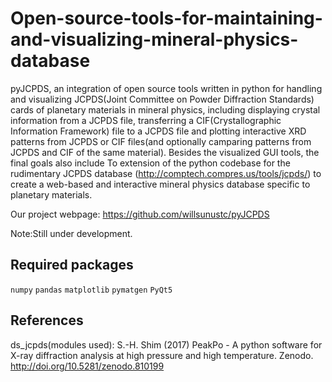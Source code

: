 # Open-source-tools-for-maintaining-and-visualizing-mineral-physics-database
pyJCPDS, an integration of open source tools written in python for handling  and visualizing JCPDS(Joint Committee on Powder Diffraction Standards) cards of planetary materials in mineral physics, including displaying crystal information from a JCPDS file, transferring a CIF(Crystallographic Information Framework) file to a JCPDS file and plotting interactive XRD patterns from JCPDS or CIF files(and optionally camparing patterns from JCPDS and CIF of the same material). Besides the visualized GUI tools, the final goals also include  To extension of the python codebase for the rudimentary JCPDS database (http://comptech.compres.us/tools/jcpds/) to create a web-based and interactive mineral physics database specific to planetary materials.

Our project webpage: https://github.com/willsunustc/pyJCPDS

Note:Still under development.

## Required packages
`numpy` `pandas` `matplotlib` `pymatgen` `PyQt5`

## References
ds_jcpds(modules used): S.-H. Shim (2017) PeakPo - A python software for X-ray diffraction analysis at high pressure and high temperature. Zenodo. http://doi.org/10.5281/zenodo.810199
